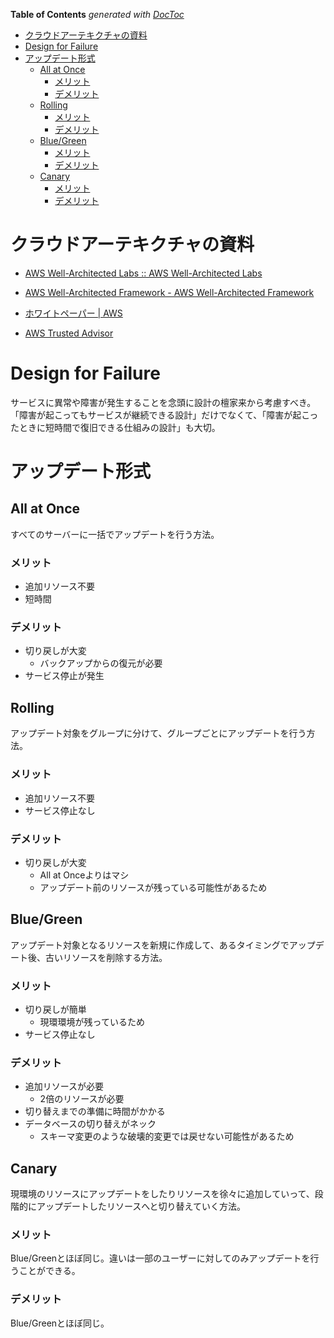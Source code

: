 <!-- START doctoc generated TOC please keep comment here to allow auto update -->
<!-- DON'T EDIT THIS SECTION, INSTEAD RE-RUN doctoc TO UPDATE -->

**Table of Contents** _generated with [DocToc](https://github.com/thlorenz/doctoc)_

- [クラウドアーテキクチャの資料](#%E3%82%AF%E3%83%A9%E3%82%A6%E3%83%89%E3%82%A2%E3%83%BC%E3%83%86%E3%82%AD%E3%82%AF%E3%83%81%E3%83%A3%E3%81%AE%E8%B3%87%E6%96%99)
- [Design for Failure](#design-for-failure)
- [アップデート形式](#%E3%82%A2%E3%83%83%E3%83%97%E3%83%87%E3%83%BC%E3%83%88%E5%BD%A2%E5%BC%8F)
  - [All at Once](#all-at-once)
    - [メリット](#%E3%83%A1%E3%83%AA%E3%83%83%E3%83%88)
    - [デメリット](#%E3%83%87%E3%83%A1%E3%83%AA%E3%83%83%E3%83%88)
  - [Rolling](#rolling)
    - [メリット](#%E3%83%A1%E3%83%AA%E3%83%83%E3%83%88-1)
    - [デメリット](#%E3%83%87%E3%83%A1%E3%83%AA%E3%83%83%E3%83%88-1)
  - [Blue/Green](#bluegreen)
    - [メリット](#%E3%83%A1%E3%83%AA%E3%83%83%E3%83%88-2)
    - [デメリット](#%E3%83%87%E3%83%A1%E3%83%AA%E3%83%83%E3%83%88-2)
  - [Canary](#canary)
    - [メリット](#%E3%83%A1%E3%83%AA%E3%83%83%E3%83%88-3)
    - [デメリット](#%E3%83%87%E3%83%A1%E3%83%AA%E3%83%83%E3%83%88-3)

<!-- END doctoc generated TOC please keep comment here to allow auto update -->

# クラウドアーテキクチャの資料

- [AWS Well-Architected Labs :: AWS Well-Architected Labs](https://www.wellarchitectedlabs.com/)
- [AWS Well-Architected Framework - AWS Well-Architected Framework](https://docs.aws.amazon.com/ja_jp/wellarchitected/latest/framework/welcome.html)

- [ホワイトペーパー | AWS](https://aws.amazon.com/jp/whitepapers)
- [AWS Trusted Advisor](https://aws.amazon.com/jp/premiumsupport/technology/trusted-advisor/)

# Design for Failure

サービスに異常や障害が発生することを念頭に設計の檀家来から考慮すべき。  
「障害が起こってもサービスが継続できる設計」だけでなくて、「障害が起こったときに短時間で復旧できる仕組みの設計」も大切。

# アップデート形式

## All at Once

すべてのサーバーに一括でアップデートを行う方法。

### メリット

- 追加リソース不要
- 短時間

### デメリット

- 切り戻しが大変
  - バックアップからの復元が必要
- サービス停止が発生

## Rolling

アップデート対象をグループに分けて、グループごとにアップデートを行う方法。

### メリット

- 追加リソース不要
- サービス停止なし

### デメリット

- 切り戻しが大変
  - All at Onceよりはマシ
  - アップデート前のリソースが残っている可能性があるため

## Blue/Green

アップデート対象となるリソースを新規に作成して、あるタイミングでアップデート後、古いリソースを削除する方法。

### メリット

- 切り戻しが簡単
  - 現環環境が残っているため
- サービス停止なし

### デメリット

- 追加リソースが必要
  - 2倍のリソースが必要
- 切り替えまでの準備に時間がかかる
- データベースの切り替えがネック
  - スキーマ変更のような破壊的変更では戻せない可能性があるため

## Canary

現環境のリソースにアップデートをしたりリソースを徐々に追加していって、段階的にアップデートしたリソースへと切り替えていく方法。

### メリット

Blue/Greenとほぼ同じ。違いは一部のユーザーに対してのみアップデートを行うことができる。

### デメリット

Blue/Greenとほぼ同じ。
